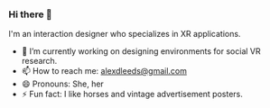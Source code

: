 ### Hi there 👋
I'm an interaction designer who specializes in XR applications.
- 🔭 I’m currently working on designing environments for social VR research.
- 📫 How to reach me: alexdleeds@gmail.com
- 😄 Pronouns: She, her
- ⚡ Fun fact: I like horses and vintage advertisement posters.
